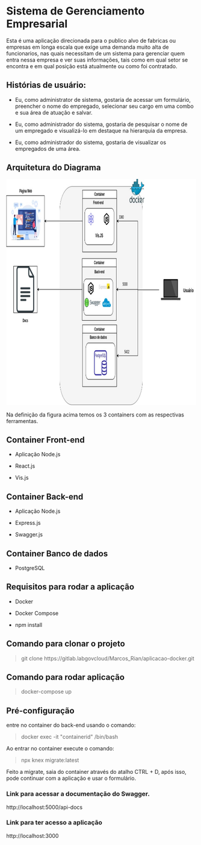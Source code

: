 <h1>Sistema de Gerenciamento Empresarial</h1>

<p>Esta é uma aplicação direcionada para o publico alvo de fabricas ou empresas em longa escala que exige uma demanda muito alta de funcionarios, nas quais necessitam de um sistema para gerenciar quem entra nessa empresa e ver suas informações, tais como em qual setor se encontra e em qual posição está atualmente ou como foi contratado.</p>

<h2> Histórias de usuário: </h2>

<ul>
    <li>
        <p>
           Eu, como administrator de sistema, gostaria de acessar um formulário, preencher o nome do empregado, selecionar seu cargo em uma combo e sua área de atuação e salvar.
        </p>
    </li>
    <li>
        <p>
            Eu, como administrador do sistema, gostaria de pesquisar o nome de um empregado e visualizá-lo em destaque na hierarquia da empresa.
        </p>
    </li>
    <li>
        <p>
            Eu, como administrador do sistema, gostaria de visualizar os empregados de uma área.
        </p>
    </li>
</ul>
<h2>Arquitetura do Diagrama</h2>
<div style="text-align:center;">
  <img src="./diagrams/APP-Diagram.jpg" alt="..." width="800" height="600">
</div>

<p>Na definição da figura acima temos os 3 containers com as respectivas ferramentas.</p>
<h2>Container Front-end</h2>
<ul>
    <li><p>Aplicação Node.js</p></li>
    <li><p>React.js</p></li>
    <li><p>Vis.js</p></li>
</ul>
<h2>Container Back-end</h2>
<ul>
    <li><p>Aplicação Node.js</p></li>
    <li><p>Express.js</p></li>
    <li><p>Swagger.js</p></li>
</ul>
<h2>Container Banco de dados</h2>
<ul>
    <li><p>PostgreSQL</p></li>
</ul>


<h2> Requisitos para rodar a aplicação </h2>
<ul>
    <li> <p> Docker </p> </li>
    <li> <p> Docker Compose </p> </li>
    <li> <p> npm install </p> </li>
</ul>

<h2>Comando para clonar o projeto</h2>
<blockquote> git clone https://gitlab.labgovcloud/Marcos_Rian/aplicacao-docker.git </blockquote>

<h2>Comando para rodar aplicação</h2>
<blockquote> docker-compose up </blockquote>

<h2>Pré-configuração</h2>
<p>entre no container do back-end usando o comando:</p>
<blockquote>docker exec -it "containerid" /bin/bash</blockquote>

<p>Ao entrar no container execute o comando:</p>
<blockquote>npx knex migrate:latest</blockquote>

<p>Feito a migrate, saia do container através do atalho CTRL + D, após isso, pode continuar com a aplicação e usar o formulário.</p>


<h3> Link para acessar a documentação do Swagger.</h3>
http://localhost:5000/api-docs

<h3> Link para ter acesso a aplicação</h3>
http://localhost:3000

